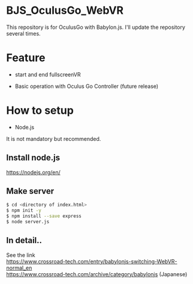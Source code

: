 # BJS_OculusGo_WebVR
This repository is for OculusGo with Babylon.js. I'll update the repository several times.

# Feature
* start and end fullscreenVR

* Basic operation with Oculus Go Controller (future release)

# How to setup

* Node.js

It is not mandatory but recommended.

## Install node.js
https://nodejs.org/en/

## Make server

```bash
$ cd <directory of index.html>
$ npm init -y
$ npm install --save express
$ node server.js
```

## In detail..
See the link  
https://www.crossroad-tech.com/entry/babylonjs-switching-WebVR-normal_en  
https://www.crossroad-tech.com/archive/category/babylonjs (Japanese)
